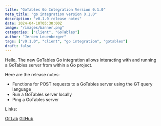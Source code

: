 ```yaml
---
title: "GoTables Go Integration Version 0.1.0"
meta_title: "go integration version 0.1.0"
description: "v0.1.0 release notes"
date: 2024-04-10T05:30:00Z
image: "/images/banner.png"
categories: ["Client", "GoTables"]
author: "Jeroen Leuenberger"
tags: ["v0.1.0", "client", "go integration", "gotables"]
draft: false
---
```


Hello,
The new GoTables Go integration allows interacting with and running a GoTables server from within a Go project.

Here are the release notes:

- Functions for POST requests to a GoTables server using the GT query language
- Run a GoTables server locally
- Ping a GoTables server

Links:

[GitLab](https://git.jereileu.ch/gotables/client/go/gotables/-/releases/v1.0.0)
[GitHub](https://github.com/GoTables-DB/go-integration/releases/tag/v0.1.0)
